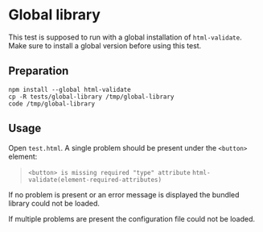 # Global library

This test is supposed to run with a global installation of `html-validate`.
Make sure to install a global version before using this test.

## Preparation

    npm install --global html-validate
    cp -R tests/global-library /tmp/global-library
    code /tmp/global-library

## Usage

Open `test.html`.
A single problem should be present under the `<button>` element:

> `<button> is missing required "type" attribute` `html-validate(element-required-attributes)`

If no problem is present or an error message is displayed the bundled library could not be loaded.

If multiple problems are present the configuration file could not be loaded.
